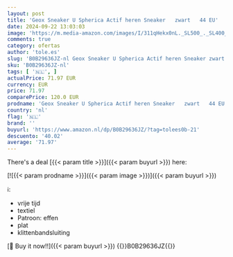 ```yaml
---
layout: post
title: 'Geox Sneaker U Spherica Actif heren Sneaker   zwart   44 EU'
date: 2024-09-22 13:03:03
image: 'https://m.media-amazon.com/images/I/311qHekx0nL._SL500_._SL400_.jpg'
comments: true
category: ofertas
author: 'tole.es'
slug: 'B0B29636JZ-nl Geox Sneaker U Spherica Actif heren Sneaker zwart 44 EU'
sku: 'B0B29636JZ-nl'
tags: [ '🇳🇱', ]
actualPrice: 71.97 EUR
currency: EUR
price: 71.97
comparePrice: 120.0 EUR
prodname: 'Geox Sneaker U Spherica Actif heren Sneaker   zwart   44 EU'
country: 'nl'
flag: '🇳🇱'
brand: ''
buyurl: 'https://www.amazon.nl/dp/B0B29636JZ/?tag=tolees0b-21'
descuento: '40.02'
average: '71.97'
---
```


There's a deal [{{< param title >}}]({{< param buyurl >}})  here:

[![{{< param prodname >}}]({{< param image >}})]({{< param buyurl >}})

ℹ️:

- vrije tijd
- textiel
- Patroon: effen
- plat
- klittenbandsluiting

[🛒 Buy it now!!]({{< param buyurl >}})
{{<world>}}B0B29636JZ{{</world>}}
